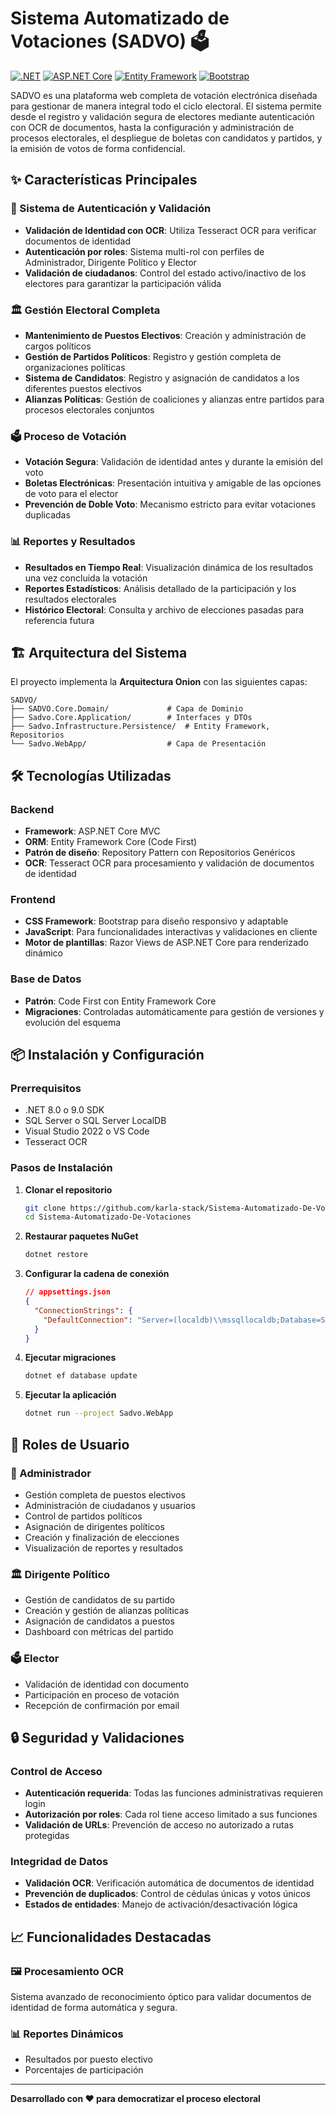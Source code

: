 # Sistema Automatizado de Votaciones (SADVO) 🗳️

[![.NET](https://img.shields.io/badge/.NET-8.0|9.0-512BD4?style=flat-square&logo=dotnet)](https://dotnet.microsoft.com/)
[![ASP.NET Core](https://img.shields.io/badge/ASP.NET%20Core-MVC-512BD4?style=flat-square)](https://docs.microsoft.com/aspnet/core)
[![Entity Framework](https://img.shields.io/badge/Entity%20Framework-Code%20First-512BD4?style=flat-square)](https://docs.microsoft.com/ef/)
[![Bootstrap](https://img.shields.io/badge/Bootstrap-CSS%20Framework-7952B3?style=flat-square&logo=bootstrap)](https://getbootstrap.com/)

SADVO es una plataforma web completa de votación electrónica diseñada para gestionar de manera integral todo el ciclo electoral. El sistema permite desde el registro y validación segura de electores mediante autenticación con OCR de documentos, hasta la configuración y administración de procesos electorales, el despliegue de boletas con candidatos y partidos, y la emisión de votos de forma confidencial.

## ✨ Características Principales

### 🔐 Sistema de Autenticación y Validación
- **Validación de Identidad con OCR**: Utiliza Tesseract OCR para verificar documentos de identidad
- **Autenticación por roles**: Sistema multi-rol con perfiles de Administrador, Dirigente Político y Elector
- **Validación de ciudadanos**: Control del estado activo/inactivo de los electores para garantizar la participación válida

### 🏛️ Gestión Electoral Completa
- **Mantenimiento de Puestos Electivos**: Creación y administración de cargos políticos
- **Gestión de Partidos Políticos**: Registro y gestión completa de organizaciones políticas
- **Sistema de Candidatos**: Registro y asignación de candidatos a los diferentes puestos electivos
- **Alianzas Políticas**: Gestión de coaliciones y alianzas entre partidos para procesos electorales conjuntos

### 🗳️ Proceso de Votación
- **Votación Segura**: Validación de identidad antes y durante la emisión del voto
- **Boletas Electrónicas**: Presentación intuitiva y amigable de las opciones de voto para el elector
- **Prevención de Doble Voto**: Mecanismo estricto para evitar votaciones duplicadas

### 📊 Reportes y Resultados
- **Resultados en Tiempo Real**: Visualización dinámica de los resultados una vez concluida la votación
- **Reportes Estadísticos**: Análisis detallado de la participación y los resultados electorales
- **Histórico Electoral**: Consulta y archivo de elecciones pasadas para referencia futura

## 🏗️ Arquitectura del Sistema

El proyecto implementa la **Arquitectura Onion** con las siguientes capas:

```
SADVO/
├── SADVO.Core.Domain/             # Capa de Dominio
├── Sadvo.Core.Application/        # Interfaces y DTOs
├── Sadvo.Infrastructure.Persistence/  # Entity Framework, Repositorios
└── Sadvo.WebApp/                  # Capa de Presentación
```

## 🛠️ Tecnologías Utilizadas

### Backend
- **Framework**: ASP.NET Core MVC
- **ORM**: Entity Framework Core (Code First)
- **Patrón de diseño**: Repository Pattern con Repositorios Genéricos
- **OCR**: Tesseract OCR para procesamiento y validación de documentos de identidad

### Frontend
- **CSS Framework**: Bootstrap para diseño responsivo y adaptable
- **JavaScript**: Para funcionalidades interactivas y validaciones en cliente
- **Motor de plantillas**: Razor Views de ASP.NET Core para renderizado dinámico

### Base de Datos
- **Patrón**: Code First con Entity Framework Core
- **Migraciones**: Controladas automáticamente para gestión de versiones y evolución del esquema

## 📦 Instalación y Configuración

### Prerrequisitos
- .NET 8.0 o 9.0 SDK
- SQL Server o SQL Server LocalDB
- Visual Studio 2022 o VS Code
- Tesseract OCR

### Pasos de Instalación

1. **Clonar el repositorio**
   ```bash
   git clone https://github.com/karla-stack/Sistema-Automatizado-De-Votaciones.git
   cd Sistema-Automatizado-De-Votaciones
   ```

2. **Restaurar paquetes NuGet**
   ```bash
   dotnet restore
   ```

3. **Configurar la cadena de conexión**
   ```json
   // appsettings.json
   {
     "ConnectionStrings": {
       "DefaultConnection": "Server=(localdb)\\mssqllocaldb;Database=SADVODB;Trusted_Connection=true;"
     }
   }
   ```

4. **Ejecutar migraciones**
   ```bash
   dotnet ef database update
   ```

5. **Ejecutar la aplicación**
   ```bash
   dotnet run --project Sadvo.WebApp
   ```

## 👥 Roles de Usuario

### 🔧 Administrador
- Gestión completa de puestos electivos
- Administración de ciudadanos y usuarios
- Control de partidos políticos
- Asignación de dirigentes políticos
- Creación y finalización de elecciones
- Visualización de reportes y resultados

### 🏛️ Dirigente Político
- Gestión de candidatos de su partido
- Creación y gestión de alianzas políticas
- Asignación de candidatos a puestos
- Dashboard con métricas del partido

### 🗳️ Elector
- Validación de identidad con documento
- Participación en proceso de votación
- Recepción de confirmación por email

## 🔒 Seguridad y Validaciones

### Control de Acceso
- **Autenticación requerida**: Todas las funciones administrativas requieren login
- **Autorización por roles**: Cada rol tiene acceso limitado a sus funciones
- **Validación de URLs**: Prevención de acceso no autorizado a rutas protegidas

### Integridad de Datos
- **Validación OCR**: Verificación automática de documentos de identidad
- **Prevención de duplicados**: Control de cédulas únicas y votos únicos
- **Estados de entidades**: Manejo de activación/desactivación lógica

## 📈 Funcionalidades Destacadas

### 🖼️ Procesamiento OCR
Sistema avanzado de reconocimiento óptico para validar documentos de identidad de forma automática y segura.

### 📊 Reportes Dinámicos
- Resultados por puesto electivo
- Porcentajes de participación


---

**Desarrollado con ❤️ para democratizar el proceso electoral**
